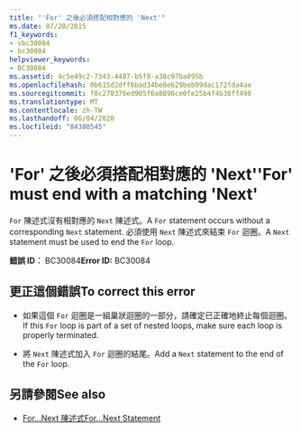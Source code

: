```yaml
---
title: "'For' 之後必須搭配相對應的 'Next'"
ms.date: 07/20/2015
f1_keywords:
- vbc30084
- bc30084
helpviewer_keywords:
- BC30084
ms.assetid: 4c5e49c2-7343-4487-b5f8-a38c97ba895b
ms.openlocfilehash: 0b615d2dff6bad34be8e629beb99dac172fda4ae
ms.sourcegitcommit: f8c270376ed905f6a8896ce0fe25b4f4b38ff498
ms.translationtype: MT
ms.contentlocale: zh-TW
ms.lasthandoff: 06/04/2020
ms.locfileid: "84380545"
---
```

# <a name="for-must-end-with-a-matching-next"></a><span data-ttu-id="a63f8-102">'For' 之後必須搭配相對應的 'Next'</span><span class="sxs-lookup"><span data-stu-id="a63f8-102">'For' must end with a matching 'Next'</span></span>
<span data-ttu-id="a63f8-103">`For` 陳述式沒有相對應的 `Next` 陳述式。</span><span class="sxs-lookup"><span data-stu-id="a63f8-103">A `For` statement occurs without a corresponding `Next` statement.</span></span> <span data-ttu-id="a63f8-104">必須使用 `Next` 陳述式來結束 `For` 迴圈。</span><span class="sxs-lookup"><span data-stu-id="a63f8-104">A `Next` statement must be used to end the `For` loop.</span></span>  
  
 <span data-ttu-id="a63f8-105">**錯誤 ID︰** BC30084</span><span class="sxs-lookup"><span data-stu-id="a63f8-105">**Error ID:** BC30084</span></span>  
  
## <a name="to-correct-this-error"></a><span data-ttu-id="a63f8-106">更正這個錯誤</span><span class="sxs-lookup"><span data-stu-id="a63f8-106">To correct this error</span></span>  
  
- <span data-ttu-id="a63f8-107">如果這個 `For` 迴圈是一組巢狀迴圈的一部分，請確定已正確地終止每個迴圈。</span><span class="sxs-lookup"><span data-stu-id="a63f8-107">If this `For` loop is part of a set of nested loops, make sure each loop is properly terminated.</span></span>  
  
- <span data-ttu-id="a63f8-108">將 `Next` 陳述式加入 `For` 迴圈的結尾。</span><span class="sxs-lookup"><span data-stu-id="a63f8-108">Add a `Next` statement to the end of the `For` loop.</span></span>  
  
## <a name="see-also"></a><span data-ttu-id="a63f8-109">另請參閱</span><span class="sxs-lookup"><span data-stu-id="a63f8-109">See also</span></span>

- [<span data-ttu-id="a63f8-110">For...Next 陳述式</span><span class="sxs-lookup"><span data-stu-id="a63f8-110">For...Next Statement</span></span>](../language-reference/statements/for-next-statement.md)
